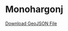 # Monohargonj
[Download GeoJSON File](https://drive.google.com/file/d/1ESbWgbDmMH_NovEEb_tS28kEmzykqtgB/view?usp=drive_link)
